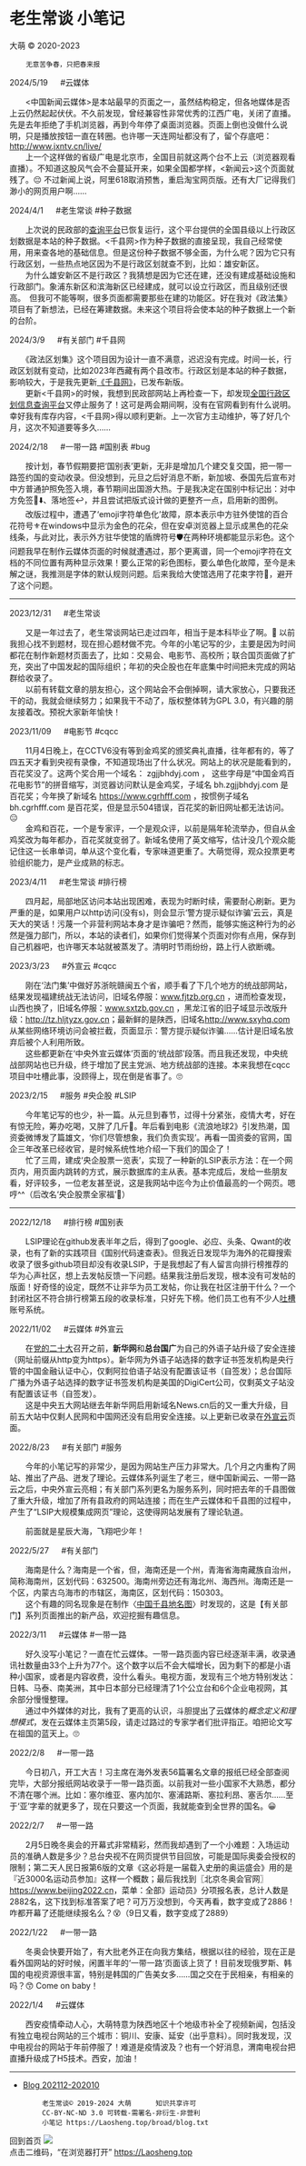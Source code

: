 老生常谈 小笔记
================
大萌 © 2020-2023

		无意苦争春，只把春来报


2024/5/19  　	#云媒体

　　<中国新闻云媒体>是本站最早的页面之一，虽然结构稳定，但各地媒体是否上云仍然起起伏伏。不久前发现，曾经兼容性非常优秀的江西广电，关闭了直播。先是去年拒绝了手机浏览器，再到今年停了桌面浏览器。页面上倒也没做什么说明，只是播放按钮一直在转圈。也许哪一天连网址都没有了，留个存底吧：http://www.jxntv.cn/live/  
　　上一个这样做的省级广电是北京市，全国目前就这两个台不上云（浏览器观看直播）。不知道这股风气会不会蔓延开来，如果全国都学样，<新闻云>这个页面就残了。😔 不过新闻上说，阿里618取消预售，重启淘宝网页版。还有大厂记得我们渺小的网页用户啊……

2024/4/1  　	#老生常谈 #种子数据

　　上次说的民政部的[查询平台](http://xzqh.mca.gov.cn/map)已恢复运行，这个平台提供的全国县级以上行政区划数据是本站的种子数据。<千县网>作为种子数据的直接呈现，我自己经常使用，用来查各地的基础信息。但是这份种子数据不够全面，为什么呢？因为它只有行政区划，一些热点地区因为不是行政区划就查不到，比如：雄安新区。  
　　为什么雄安新区不是行政区？我猜想是因为它还在建，还没有建成基础设施和行政部门。象浦东新区和滨海新区已经建成，就可以设立行政区，而且级别还很高。　但我可不能等啊，很多页面都需要那些在建的功能区。好在我对《政法集》项目有了新想法，已经在筹建数据。未来这个项目将会使本站的种子数据上一个新的台阶。

2024/3/9  　	#有关部门 #千县网

　　《政法区划集》这个项目因为设计一直不满意，迟迟没有完成。时间一长，行政区划就有变动，比如2023年西藏有两个县改市。行政区划是本站的种子数据，影响较大，于是我先更新[《千县网》](https://laosheng.top/fuwu/qianxian)，已发布新版。  
　　更新<千县网>的时候，我想到民政部网站上再检查一下，却发现[全国行政区划信息查询平台](http://xzqh.mca.gov.cn/map)又停止服务了！这可是两会期间啊，没有在官网看到有什么说明。幸好我有库存内容，<千县网>得以顺利更新。上一次官方主动维护，等了好几个月，这次不知道要等多久……


2024/2/18  　	#一带一路 #国别表 #bug

　　按计划，春节假期要把‘国别表’更新，无非是增加几个建交复交国，把一带一路签约国的变动收录。但没想到，元旦之后好消息不断，新加坡、泰国先后宣布对中方普通护照免签入境，春节期间出国游大热。于是我决定在国别中标记出：对中方免签🔄⬇️、落地签↩️，并且尝试把版式设计做的更整齐一点，启用新的图例。  
　　改版过程中，遭遇了‘emoji字符单色化’故障，原本表示中方驻外使馆的百合花符号⚜在windows中显示为金色的花朵，但在安卓浏览器上显示成黑色的花朵线条，与此对比，表示外方驻华使馆的盾牌符号🛡在两种环境都能显示彩色。这个问题我早在制作云媒体页面的时候就遭遇过，那个更离谱，同一个emoji字符在文档的不同位置有两种显示效果！要么正常的彩色图标，要么单色化故障，至今是未解之谜，我推测是字体的默认规则问题。后来我给大使馆选用了花束字符💐，避开了这个问题。

----

2023/12/31  　	#老生常谈

　　又是一年过去了，老生常谈网站已走过四年，相当于是本科毕业了啊。🙂 以前我担心找不到题材，现在担心题材做不完。今年的小笔记写的少，主要是因为时间都花在制作新题材页面去了，比如：交易会、电影节、高校所；联合国页面做了扩充，突出了中国发起的国际组织；年初的央企股也在年底集中时间把未完成的网站群给收录了。  
　　以前有转载文章的朋友担心，这个网站会不会倒掉啊，请大家放心，只要我还干的动，我就会继续努力；如果我干不动了，版权整体转为GPL 3.0，有兴趣的朋友接着改。预祝大家新年愉快！


2023/11/09  　	#电影节	#cqcc

　　11月4日晚上，在CCTV6没有等到金鸡奖的颁奖典礼直播，往年都有的，等了四五天才看到央视有录像，不知道现场出了什么状况。网站上的状况是能看到的，百花奖没了。这两个奖合用一个域名： zgjjbhdyj.com ， 这些字母是“中国金鸡百花电影节”的拼音缩写，浏览器访问默认是金鸡奖，子域名 bh.zgjjbhdyj.com 是百花奖；今年换了新域名 <https://www.cgrhfff.com> ，按惯例子域名 bh.cgrhfff.com 是百花奖，但是显示504错误，百花奖的新旧网址都无法访问。😑  
　　金鸡和百花，一个是专家评，一个是观众评，以前是隔年轮流举办，但自从金鸡奖改为每年都办，百花奖就变弱了。新域名使用了英文缩写，估计没几个观众能记住这一长串单词，单从这个变化看，专家味道更重了。大萌觉得，观众投票更考验组织能力，是产业成熟的标志。


2023/4/11  　	#老生常谈	#排行榜

　　四月起，局部地区访问本站出现困难，表现为时断时续，需要耐心刷新。更为严重的是，如果用户以http访问(没有s)，则会显示‘警方提示疑似诈骗’云云，真是天大的笑话！污蔑一个非营利网站本身才是诈骗吧？然而，能够实施这种行为的必然是强力部门，所以，本站的读者们，如果你们觉得某个页面对你有点用，保存到自己机器吧，也许哪天本站就被蒸发了。清明时节雨纷纷，路上行人欲断魂。<!-- 网上行舟欲断魂；借问净土何处有，默然心中一盏灯。 -->


2023/3/23  　	#外宣云	#cqcc

　　刚在‘法门集’中做好苏浙皖赣闽五个省，顺手看了下几个地方的统战部网站，结果发现福建统战无法访问，旧域名停服：www.fjtzb.org.cn ，进而检查发现，山西也换了，旧域名停服：www.sxtzb.gov.cn ，黑龙江省的旧子域显示改版升级：<http://tz.hljtyzx.gov.cn>；最新鲜的是陕西，旧域名<http://www.sxyhq.com>从某些网络环境访问会被拦截，页面显示：警方提示疑似诈骗……估计是旧域名放弃后被个人利用所致。  
　　这些都更新在‘中央外宣云媒体’页面的‘统战部’段落。而且我还发现，中央统战部网站也已升级，终于增加了民主党派、地方统战部的连接。本来我想在cqcc项目中吐槽此事，没顾得上，现在倒是省事了。🙄


2023/2/15  　	#服务 #央企股 #LSIP

　　今年笔记写的也少，补一篇。从元旦到春节，过得十分紧张，疫情大考，好在有惊无险，筹办吃喝，又胖了几斤🤤。年后看到电影《流浪地球2》引发热潮，国资委微博发了篇雄文，‘你们尽管想象，我们负责实现’。再看一国资委的官网，国企三年改革已经收官，是时候系统性地介绍一下我们的国企了！  
　　忙了三周，建成‘央企股票一览表’，实现了一种新的LSIP表示方法：在一个网页内，用页面内跳转的方式，展示数据库的主从表。基本完成后，发给一些朋友看，好评较多，一位老友甚至说，这是我网站中迄今为止价值最高的一个网页。嗯哼^^（后改名‘央企股票全家福’🧧）

----

2022/12/18  　	#排行榜	#国别表

　　LSIP理论在github发表半年之后，得到了google、必应、头条、Qwant的收录，也有了新的实践项目《国别代码速查表》。但我近日发现华为海外的花瓣搜索收录了很多github项目却没有收录LSIP，于是我想起了有人留言向排行榜推荐的华为心声社区，想上去发帖反馈一下问题。结果我注册后发现，根本没有可发帖的版面！好奇怪的设定，既然不让非华为员工发帖，你让我在社区注册干什么？一个封闭社区不符合排行榜第五段的收录标准，只好先下榜。他们员工也有不少人[吐槽](https://xinsheng.huawei.com/cn/index.php?app=forum&mod=List&class=461&cate=427)账号系统。


2022/11/02  　	#云媒体 #外宣云

　　在[党的二十大](https://english.news.cn/special/cpc20/)召开之前，**新华网**和**总台国广**为自己的外语子站升级了安全连接（网址前缀从http变为https）。新华网为外语子站选择的数字证书签发机构是央行管的中国金融认证中心，仅剩阿拉伯语子站没有配置该证书（自签发）；总台国际广播为外语子站选择的数字证书签发机构是美国的DigiCert公司，仅剩英文子站没有配置该证书（自签发）。  
　　这是中央五大网站继去年新华网启用新域名News.cn后的又一重大升级，目前五大站中仅剩人民网和中国网还没有启用安全连接。以上更新已收录在[外宣云](../fly/waixuan.html)页面。


2022/8/23  　	#有关部门 #服务

　　今年的小笔记写的非常少，是因为网站生产压力非常大。几个月之内重构了网站、推出了产品、迸发了理论。云媒体系列诞生了老三，继中国新闻云、一带一路云之后，中央外宣云亮相；有关部门系列更名为服务系列，同时把去年的千县图做了重大升级，增加了所有县政府的网站连接；而在生产云媒体和千县图的过程中，产生了“LSIP大规模集成网页”理论，这使得网站发展有了理论轨道。

　　前面就是星辰大海，飞翔吧少年！


2022/5/27  　	#有关部门

　　海南是什么？海南是一个省，但，海南还是一个州，青海省海南藏族自治州，简称海南州，区划代码：632500。海南州旁边还有海北州、海西州。海南还是一个区，内蒙古乌海市的市辖区，海南区，区划代码：150303。  
　　这个有趣的同名现象是在制作〈[中国千县地名图](../fuwu/qianxian)〉时发现的，这是【有关部门】系列页面推出的新产品，欢迎挖掘有趣信息。


2022/3/11  　	#云媒体 #一带一路

　　好久没写小笔记？一直在忙云媒体。一带一路页面内容已经逐渐丰满，收录通讯社数量由33个上升为77个。这个数字以后不会大幅增长，因为剩下的都是小语种小国家，或者是内容收费，没什么看头。电视方面，发现有三个地方特别发达：日韩、马泰、南美洲，其中日本部分已经理清了1个公立台和6个企业电视网，其余部分慢慢整理。  
　　通过中外媒体的对比，我有了更高的认识，斗胆提出了云媒体的*概念定义和理想模式*，发在云媒体主页第5段，请走过路过的专家学者们批评指正。咱把论文写在祖国的蓝天上。🙄

2022/2/8  　	#一带一路

　　今日初八，开工大吉！习主席在海外发表56篇署名文章的报纸已经全部查阅完毕，大部分报纸网站收录于一带一路页面。以前我对一些小国家不大熟悉，都分不清在哪个洲。比如：塞尔维亚、塞内加尔、塞浦路斯、塞拉利昂、塞舌尔……至于‘亚’字辈的就更多了，现在只要这一个页面，我就能查到全世界的国名。😀

2022/2/7  　	#一带一路

　　2月5日晚冬奥会的开幕式非常精彩，然而我却遇到了一个小难题：入场运动员的准确人数是多少？总台央视不在网页提供节目回放，可能是国际奥委会授权的限制；第二天人民日报第6版的文章《这必将是一届载入史册的奥运盛会》用的是『近3000名运动员参加』这样一个概数；最后我找到〖北京冬奥会官网〗<https://www.beijing2022.cn>，菜单：全部》运动员》分项报名表，总计人数是2882名，这下找到标准答案了吧？可万万没想到，今天再看，数字变成了2886！咋都开幕了还能继续报名么？😵（9日又看，数字变成了2889）

2022/1/22  　	#一带一路

　　冬奥会快要开始了，有大批老外正在向我方集结，根据以往的经验，现在正是看外国网站的好时候，闲置半年的‘一带一路’页面该上货了！目前发现俄罗斯、韩国的电视资源很丰富，特别是韩国的广告美女多……国之交在于民相亲，有相亲的吗？😙 Come on baby！

2022/1/4  　	#云媒体

　　西安疫情牵动人心，大萌特意为陕西地区十个地级市补全了视频新闻，包括没有独立电视台网站的三个城市：铜川、安康、延安（出乎意料）。同时我发现，汉中电视台的网站于年前停服了！难道是疫情波及？也有一个好消息，渭南电视台把直播升级成了H5技术。西安，加油！

----

+	[Blog 202112-202010](blog-2021)

```
		老生常谈© 2019-2024 大萌  	知识共享许可
		CC-BY-NC-ND 3.0	可转载-需署名-非衍生-非营利
		小笔记	https://Laosheng.top/broad/blog.txt
```

回到首页
<a href=".." title="返回老生常谈首页"><img src="../indexQR-Blue.png" /></a>  
点击二维码，“在浏览器打开” https://Laosheng.top
